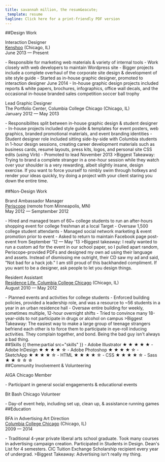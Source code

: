 ```yaml
---
title: savannah million, the resum&eacute;
_template: resume
tagline: Click here for a print-friendly PDF version
---
```


##Design Work

<p class="resume-job-data">
	<span class="purple">Interaction Designer</span><br />
	<a href="http://kenshoo.com/">Kenshoo</a> (Chicago, IL)<br />
	June 2013 &mdash; Present<br />
</p>
- Responsible for marketing web materials & variety of internal tools
- Work closely with web developers to maintain Wordpress site
- Bigger projects include a complete overhaul of the corporate site design & development of site style guide
- Started as in-house graphic designer, promoted to interaction designer June 2014
- In-house graphic design projects included reports & white papers, brochures, infographics, office wall decals, and the occasional in-house branded sales competition soccer ball trophy

<p class="resume-job-data">
	<span class="purple">Lead Graphic Designer</span><br />
	The Portfolio Center, Columbia College Chicago (Chicago, IL)<br />
	January 2012 &mdash; May 2013<br />
</p>
- Responsibilites split between in-house graphic design & student designer
- In-house projects included style guide & templates for event posters, web graphics, branded promotional materials, and event branding identities
- Student designer role included sitting side-by-side with Columbia students in 1-hour design sessions, creating career development materials such as business cards, resum&eacute; layouts, press kits, logos, and personal site CSS edits (using Virb)
- Promoted to lead November 2013
>Biggest Takeaway: Trying to brand a complete stranger in a one-hour session while they watch over your shoulder is a very rewarding, albeit slightly insane, design exercise. If you want to force yourself to nimbly swim through hotkeys and render your ideas quickly, try doing a project with your client staring you down the entire time.
<br />

<br />
##Non-Design Work

<p class="resume-job-data">
	<span class="purple">Brand Ambassador Manager</span><br />
	<a href="http://www.periscope.com/">Periscope</a> (remote from Minneapolis, MN)<br />
	May 2012 &mdash; Semptember 2012<br />
</p>
- Hired and managed team of 60+ college students to run an after-hours shopping event for college freshman at a local Target
- Oversaw 1,500 college student attendants
- Managed social network marketing & event promotion prior to event
- Asked to return to maintain Facebook page post-event from September '12 &mdash; May '13
>Biggest takeaway: I really wanted to run a custom ad for the event in our school paper, so I pulled apart random, Periscope-provided PDFs and designed my own ad using their language and assets. Instead of dismissing me outright, their CD saw my ad and said, "Not bad for a hack job." I am still proud of this backhanded compliment. If you want to be a designer, ask people to let you design things.

<p class="resume-job-data">
	<span class="purple">Resident Assistant</span><br />
	<a href="http://www.periscope.com/">Residence Life, Columbia College Chicago</a> (Chicago, IL)<br />
	August 2010 &mdash; May 2012<br />
</p>
- Planned events and activities for college students
- Enforced building policies, provided a leadership role, and was a resource to ~56 students in a year in an urban residence hall
- Oversaw entire building for weekly, sometimes multiple, 12-hour overnight shifts
- Tried to convince many 18-year-olds to not participate in drugs or alcohol on campus
>Biggest Takeaway: The easiest way to make a large group of teenage strangers befriend each other is to force them to participate in eye-roll inducing activities. They complain together, and bond. Being the bad guy isn't always a bad thing.

<br />
##Skills
{{ theme:partial src="skills" }}
- Adobe Illustrator &#9733; &#9733; &#9733; &#9733; &#9733; 
- Adobe InDesign &#9733; &#9733; &#9733; &#9733; &#9734;
- Adobe Photoshop &#9733; &#9733; &#9733; &#9733; &#9734;
- SketchApp &#9733; &#9733; &#9733; &#9733; &#9734;
- HTML &#9733; &#9733; &#9733; &#9733; &#9734;
- CSS &#9733; &#9733; &#9733; &#9733; &#9734;
- Sass &#9733; &#9733; &#9734; &#9734; &#9734;

<br />
##Community Involvement &amp; Volunteering
<p class="resume-job-data">
	<span class="purple">AIGA Chicago Member</span><br />
</p>
- Participant in general social engagements & educational events

<p class="resume-job-data">
	<span class="purple">Bit Bash Chicago Volunteer</span><br />
</p>
- Day-of event help, including set up, clean up, & assistance running games

<br />
##Education

<p class="resume-job-data">
	<span class="purple">BFA in Advertising Art Direction</span><br />
	<a href="http://www.periscope.com/">Columbia College Chicago</a> (Chicago, IL)<br />
	2009 &mdash; 2014<br />
</p>
- Traditional 4-year private liberal arts school graduate. Took many courses in advertising campaign creation. Participated in Students in Design. Dean's List for 4 semesters. CIC Tuition Exchange Scholarship recipient every year of undergrad.
>Biggest Takeaway: Advertising isn't really my thing.